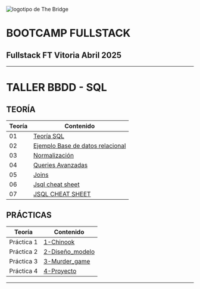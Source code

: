 ![logotipo de The Bridge](https://user-images.githubusercontent.com/27650532/77754601-e8365180-702b-11ea-8bed-5bc14a43f869.png  "logotipo de The Bridge")

# **BOOTCAMP FULLSTACK**

## Fullstack FT Vitoria Abril 2025

---

# TALLER BBDD - SQL

## TEORÍA

| Teoría | Contenido                                                           |
| ------ | --------------------------------------------------------------------------------------------------------------------------------------------- |
| 01 | [Teoría SQL](./Teoria/BBDD_SQL_teoría.pdf)|
| 02 | [Ejemplo Base de datos relacional](./Teoria/ejemplo_relacional.md)|
| 03 | [Normalización](./Teoria/Normalizacion.md)|
| 04 | [Queries Avanzadas](./Teoria/AdvancedQueries.md)|
| 05 | [Joins](./Teoria/Joins.md)|
| 06 | [Jsql cheat sheet](./Teoria/cheatsheets/sql-cheat-sheet.pdf)|
| 07 | [JSQL CHEAT SHEET](./Teoria/cheatsheets/SQL_Complete.pdf)|


## PRÁCTICAS

| Teoría | Contenido                                                           |
| ------ | --------------------------------------------------------------------------------------------------------------------------------------------- |
| Práctica 1 | [1-Chinook](./Practica/1-Chinook/Intro_SQL.pdf)|
| Práctica 2  | [2-Diseño_modelo](./Practica/2-Diseño_modelo/EJERCICIO%20DISEÑO%20BASES%20DE%20DATOS.pdf)|
| Práctica 3  | [3-Murder_game](./Practica/3-Murder_game/Ejercicio%20SQL%20Murder.pdf)|
| Práctica 4 | [4-Proyecto](./Practica/4-Proyecto/Proyecto_BBDD.md)|

---
